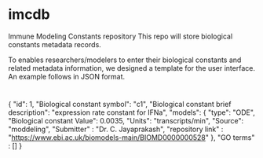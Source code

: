 # imcdb
 Immune Modeling Constants repository
This repo will store biological constants metadata records. 

To enables researchers/modelers to enter their biological constants and related metadata information, we designed a template for the user interface. An example follows in JSON format. 


#
{
  "id": 1,
  "Biological constant symbol": "c1",
  "Biological constant brief description": "expression rate constant for IFNa",
  "models": {
    "type": "ODE",
    "Biological constant Value": 0.0035,
    "Units": "transcripts/min",
    "Source": "moddeling",
    "Submitter" : "Dr. C. Jayaprakash",
    "repository link" : "https://www.ebi.ac.uk/biomodels-main/BIOMD0000000528"
  },
  "GO terms" : []
}
